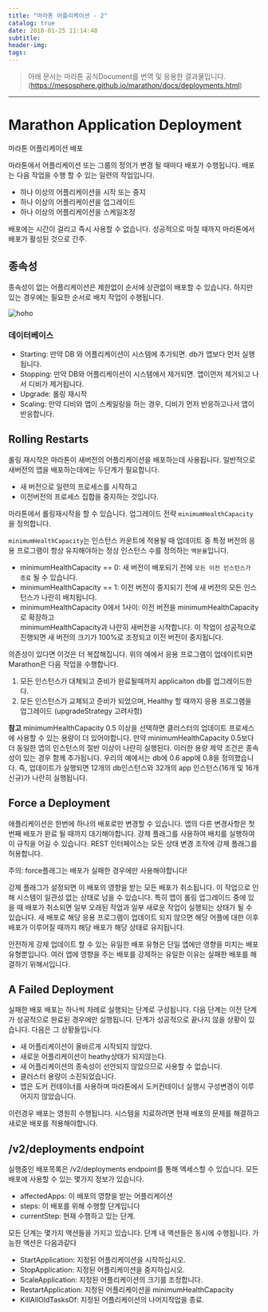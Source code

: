 ```yaml
---
title: "마라톤 어플리케이션 - 2"
catalog: true
date: 2018-01-25 11:14:48
subtitle:
header-img:
tags:
---
```


> 아래 문서는 마라톤 공식Document를 번역 및 응용한 결과물입니다.
(https://mesosphere.github.io/marathon/docs/deployments.html)

---
# Marathon Application Deployment
마라톤 어플리케이션 배포

마라톤에서 어플리케이션 또는 그룹의 정의가 변경 될 때마다 배포가 수행됩니다.
배포는 다음 작업을 수행 할 수 있는 일련의 작업입니다.

- 하나 이상의 어플리케이션을 시작 또는 중지
- 하나 이상의 어플리케이션을 업그레이드
- 하나 이상의 어플리케이션을 스케일조정

배포에는 시간이 걸리고 즉시 사용할 수 없습니다.
성공적으로 마칠 때까지 마라톤에서 배포가 활성된 것으로 간주.


## 종속성
종속성이 없는 어플리케이션은 제한없이 순서에 상관없이 배포할 수 있습니다.
하지만 있는 경우에는 필요한 순서로 배치 작업이 수행됩니다.

![hoho](dependency.png)

### 데이터베이스

- Starting: 만약 DB 와 어플리케이션이 시스템에 추가되면. db가 앱보다 먼저 실행됩니다.
- Stopping: 만약 DB와 어플리케이션이 시스템에서 제거되면. 앱이먼저 제거되고 나서 디비가 제거됩니다.
- Upgrade: 롤링 재시작
- Scaling: 만약 디비와 앱이 스케일링을 하는 경우, 디비가 먼저 반응하고나서 앱이 반응합니다.


## Rolling Restarts
롤링 재시작은 마라톤이 새버전의 어플리케이션을 배포하는데 사용됩니다.
일반적으로 새버전의 앱을 배포하는데에는 두단계가 필요합니다.
- 새 버전으로 일련의 프로세스를 시작하고
- 이전버전의 프로세스 집합을 중지하는 것입니다.

마라톤에서 롤링재시작을 할 수 있습니다. 업그레이드 전략 `minimumHealthCapacity` 을 정의합니다.

`minimumHealthCapacity`는 인스턴스 카운트에 적용될 때 업데이트 중
특정 버전의 응용 프로그램이 항상 유지해야하는 정상 인스턴스 수를 정의하는 `백분율`입니다.

- minimumHealthCapacity == 0: 새 버전이 배포되기 전에 `모든 이전 인스턴스가 종료` 될 수 있습니다.
- minimumHealthCapacity == 1: 이전 버전이 중지되기 전에 새 버전의 모든 인스턴스가 나란히 배치됩니다.
- minimumHealthCapacity 0에서 1사이: 이전 버전을 minimumHealthCapacity로 확장하고          
minimumHealthCapacity과 나란히 새버전을 시작합니다. 이 작업이 성공적으로 진행되면 새 버전의 크기가 100%로 조정되고 이전 버전이 중지됩니다.

의존성이 있다면 이것은 더 복잡해집니다.
위의 예에서 응용 프로그램이 업데이트되면 Marathon은 다음 작업을 수행합니다.

1. 모든 인스턴스가 대체되고 준비가 완료될때까지 applicaiton db를 업그레이드한다.
2. 모든 인스턴스가 교체되고 준비가 되었으며, Healthy 할 때까지 응용 프로그램을 업그레이드 (upgradeStrategy 고려사항)

**참고**
minimumHealthCapacity 0.5 이상을 선택하면 클러스터의 업데이트 프로세스에 사용할 수 있는 용량이 더 있어야합니다. 만약 minimumHealthCapacity 0.5보다 더 동일한 앱의 인스턴스의 절반 이상이 나란히 실행된다. 이러한 용량 제약 조건은 종속성이 있는 경우 함께 추가됩니다. 우리의 예에서는 db에 0.6 app에 0.8을 정의했습니다.
즉, 업데이트가 실행되면 12개의 db인스턴스와 32개의 app 인스턴스(16개 및 16개 신규)가 나란히 실행됩니다.


## Force a Deployment
애플리케이션은 한번에 하나의 배포로만 변경할 수 있습니다.
앱의 다른 변경사항은 첫번째 배포가 완료 될 때까지 대기해야합니다.
강제 플래그를 사용하여 배치를 실행하여 이 규칙을 어길 수 있습니다.
REST 인터페이스는 모든 상태 변경 조작에 강제 플래그를 허용합니다.

주의: force플래그는 배포가 실패한 경우에만 사용해야합니다!

강제 플래그가 설정되면 이 배포의 영향을 받는 모든 배포가 취소됩니다. 이 작업으로 인해 시스템이 일관성 없는 상태로 남을 수 있습니다. 특히 앱이 롤링 업그레이드 중에 있을 때 배포가 취소되면 일부 오래된 작업과 일부 새로운 작업이 실행되는 상태가 될 수 있습니다. 새 배포로 해당 응용 프로그램이 업데이트 되지 않으면 해당 어플에 대한 이후 배포가 이루어질 때까지 해당 배포가 해당 상태로 유지됩니다.

안전하게 강제 업데이트 할 수 있는 유일한 배포 유형은 단일 앱에만 영향을 미치는 배포 유형뿐입니다.
여러 앱에 영향을 주는 배포를 강제하는 유일한 이유는 실패한 배포를 해결하기 위해서입니다.

## A Failed Deployment
실패한 배포
배포는 하나씩 차례로 실행되는 단계로 구성됩니다.
다음 단계는 이전 단계가 성공적으로 완료된 경우에만 실행됩니다.
단계가 성공적으로 끝나지 않을 상황이 있습니다. 다음은 그 상황들입니다.

- 새 어플리케이션이 올바르게 시작되지 않았다.
- 새로운 어플리케이션이 heathy상태가 되지않는다.
- 새 어플리케이션의 종속성이 선언되지 않았으므로 사용할 수 없습니다.
- 클러스터 용량이 소진되었습니다.
- 앱은 도커 컨테이너를 사용하며 마라톤에서 도커컨테이너 실행시 구성변경이 이루어지지 않았습니다.

이런경우 배포는 영원히 수행됩니다. 시스템을 치료하려면 현재 배포의 문제를 해결하고 새로운 배포를 적용해야합니다.

## /v2/deployments endpoint

실행중인 배포목록은 /v2/deployments endpoint를 통해 엑세스할 수 있습니다. 모든 배포에 사용할 수 있는 몇가지 정보가 있습니다.

- affectedApps: 이 배포의 영향을 받는 어플리케이션
- steps: 이 배포를 위해 수행할 단계입니다
- currentStep: 현재 수행하고 있는 단계.

모든 단계는 몇가지 액션들을 가지고 있습니다. 단계 내 액션들은 동시에 수행됩니다. 가능한 액션은 다음과같다

- StartApplication: 지정된 어플리케이션을 시작하십시오.
- StopApplication: 지정된 어플리케이션을 중지하십시오.
- ScaleApplication: 지정된 어플리케이션의 크기를 조정합니다.
- RestartApplication: 지정된 어플리케이션을 minimumHealthCapacity
- KillAllOldTasksOf: 지정된 어플리케이션의 나머지작업을 종료.
